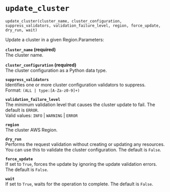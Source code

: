 # `update_cluster`<a name="pc-py-lib-api-cluster-update"></a>

```
update_cluster(cluster_name, cluster_configuration, suppress_validators, validation_failure_level, region, force_update, dry_run, wait)
```

Update a cluster in a given Region\.Parameters:

**`cluster_name` \(required\)**  
The cluster name\.

**`cluster_configuration` \(required\)**  
The cluster configuration as a Python data type\.

**`suppress_validators`**  
Identifies one or more cluster configuration validators to suppress\.  
Format: `(ALL | type:[A-Za-z0-9]+)`

**`validation_failure_level`**  
The minimum validation level that causes the cluster update to fail\. The default is `ERROR`\.  
Valid values: `INFO` \| `WARNING` \| `ERROR`

**`region`**  
The cluster AWS Region\.

**`dry_run`**  
Performs the request validation without creating or updating any resources\. You can use this to validate the cluster configuration\. The default is `False`\.

**`force_update`**  
If set to `True`, forces the update by ignoring the update validation errors\. The default is `False`\.

**`wait`**  
If set to `True`, waits for the operation to complete\. The default is `False`\.